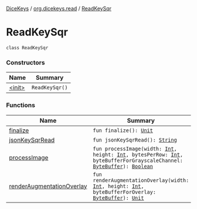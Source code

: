 [DiceKeys](../../index.md) / [org.dicekeys.read](../index.md) / [ReadKeySqr](./index.md)

# ReadKeySqr

`class ReadKeySqr`

### Constructors

| Name | Summary |
|---|---|
| [&lt;init&gt;](-init-.md) | `ReadKeySqr()` |

### Functions

| Name | Summary |
|---|---|
| [finalize](finalize.md) | `fun finalize(): `[`Unit`](https://kotlinlang.org/api/latest/jvm/stdlib/kotlin/-unit/index.html) |
| [jsonKeySqrRead](json-key-sqr-read.md) | `fun jsonKeySqrRead(): `[`String`](https://kotlinlang.org/api/latest/jvm/stdlib/kotlin/-string/index.html) |
| [processImage](process-image.md) | `fun processImage(width: `[`Int`](https://kotlinlang.org/api/latest/jvm/stdlib/kotlin/-int/index.html)`, height: `[`Int`](https://kotlinlang.org/api/latest/jvm/stdlib/kotlin/-int/index.html)`, bytesPerRow: `[`Int`](https://kotlinlang.org/api/latest/jvm/stdlib/kotlin/-int/index.html)`, byteBufferForGrayscaleChannel: `[`ByteBuffer`](https://docs.oracle.com/javase/8/docs/api/java/nio/ByteBuffer.html)`): `[`Boolean`](https://kotlinlang.org/api/latest/jvm/stdlib/kotlin/-boolean/index.html) |
| [renderAugmentationOverlay](render-augmentation-overlay.md) | `fun renderAugmentationOverlay(width: `[`Int`](https://kotlinlang.org/api/latest/jvm/stdlib/kotlin/-int/index.html)`, height: `[`Int`](https://kotlinlang.org/api/latest/jvm/stdlib/kotlin/-int/index.html)`, byteBufferForOverlay: `[`ByteBuffer`](https://docs.oracle.com/javase/8/docs/api/java/nio/ByteBuffer.html)`): `[`Unit`](https://kotlinlang.org/api/latest/jvm/stdlib/kotlin/-unit/index.html) |
